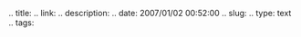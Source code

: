 .. title: 
.. link: 
.. description: 
.. date: 2007/01/02 00:52:00
.. slug: 
.. type: text
.. tags: 
